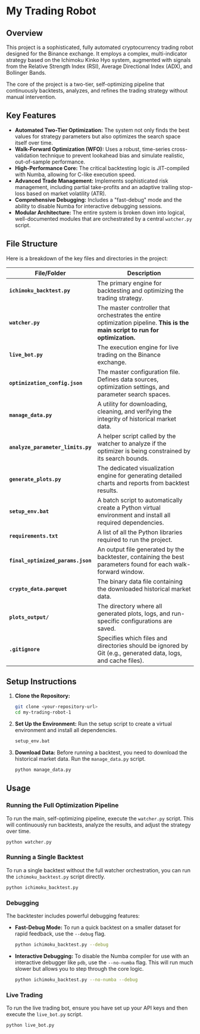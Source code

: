 # My Trading Robot

## Overview

This project is a sophisticated, fully automated cryptocurrency trading robot designed for the Binance exchange. It employs a complex, multi-indicator strategy based on the Ichimoku Kinko Hyo system, augmented with signals from the Relative Strength Index (RSI), Average Directional Index (ADX), and Bollinger Bands.

The core of the project is a two-tier, self-optimizing pipeline that continuously backtests, analyzes, and refines the trading strategy without manual intervention.

## Key Features

- **Automated Two-Tier Optimization:** The system not only finds the best values for strategy parameters but also optimizes the search space itself over time.
- **Walk-Forward Optimization (WFO):** Uses a robust, time-series cross-validation technique to prevent lookahead bias and simulate realistic, out-of-sample performance.
- **High-Performance Core:** The critical backtesting logic is JIT-compiled with Numba, allowing for C-like execution speed.
- **Advanced Trade Management:** Implements sophisticated risk management, including partial take-profits and an adaptive trailing stop-loss based on market volatility (ATR).
- **Comprehensive Debugging:** Includes a "fast-debug" mode and the ability to disable Numba for interactive debugging sessions.
- **Modular Architecture:** The entire system is broken down into logical, well-documented modules that are orchestrated by a central `watcher.py` script.

## File Structure

Here is a breakdown of the key files and directories in the project:

| File/Folder                  | Description                                                                                                                              |
| ---------------------------- | ---------------------------------------------------------------------------------------------------------------------------------------- |
| **`ichimoku_backtest.py`**   | The primary engine for backtesting and optimizing the trading strategy.                                                                  |
| **`watcher.py`**             | The master controller that orchestrates the entire optimization pipeline. **This is the main script to run for optimization.**             |
| **`live_bot.py`**            | The execution engine for live trading on the Binance exchange.                                                                           |
| **`optimization_config.json`** | The master configuration file. Defines data sources, optimization settings, and parameter search spaces.                               |
| **`manage_data.py`**         | A utility for downloading, cleaning, and verifying the integrity of historical market data.                                              |
| **`analyze_parameter_limits.py`** | A helper script called by the watcher to analyze if the optimizer is being constrained by its search bounds.                         |
| **`generate_plots.py`**      | The dedicated visualization engine for generating detailed charts and reports from backtest results.                                     |
| **`setup_env.bat`**          | A batch script to automatically create a Python virtual environment and install all required dependencies.                               |
| **`requirements.txt`**       | A list of all the Python libraries required to run the project.                                                                          |
| **`final_optimized_params.json`** | An output file generated by the backtester, containing the best parameters found for each walk-forward window.                       |
| **`crypto_data.parquet`**    | The binary data file containing the downloaded historical market data.                                                                   |
| **`plots_output/`**          | The directory where all generated plots, logs, and run-specific configurations are saved.                                                |
| **`.gitignore`**             | Specifies which files and directories should be ignored by Git (e.g., generated data, logs, and cache files).                            |

## Setup Instructions

1.  **Clone the Repository:**
    ```bash
    git clone <your-repository-url>
    cd my-trading-robot-1
    ```

2.  **Set Up the Environment:**
    Run the setup script to create a virtual environment and install all dependencies.
    ```bash
    setup_env.bat
    ```

3.  **Download Data:**
    Before running a backtest, you need to download the historical market data. Run the `manage_data.py` script.
    ```bash
    python manage_data.py
    ```

## Usage

### Running the Full Optimization Pipeline

To run the main, self-optimizing pipeline, execute the `watcher.py` script. This will continuously run backtests, analyze the results, and adjust the strategy over time.

```bash
python watcher.py
```

### Running a Single Backtest

To run a single backtest without the full watcher orchestration, you can run the `ichimoku_backtest.py` script directly.

```bash
python ichimoku_backtest.py
```

### Debugging

The backtester includes powerful debugging features:

-   **Fast-Debug Mode:** To run a quick backtest on a smaller dataset for rapid feedback, use the `--debug` flag.
    ```bash
    python ichimoku_backtest.py --debug
    ```

-   **Interactive Debugging:** To disable the Numba compiler for use with an interactive debugger like `pdb`, use the `--no-numba` flag. This will run much slower but allows you to step through the core logic.
    ```bash
    python ichimoku_backtest.py --no-numba --debug
    ```

### Live Trading

To run the live trading bot, ensure you have set up your API keys and then execute the `live_bot.py` script.

```bash
python live_bot.py
```
